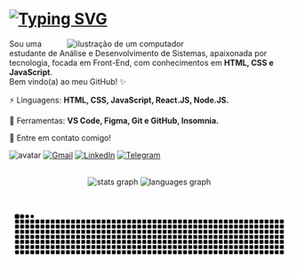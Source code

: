 <h1><a href="https://www.linkedin.com/in/souza-sara"><img src="https://readme-typing-svg.herokuapp.com?font=Space+Grotesk&weight=600&size=30&duration=2500&pause=1000&color=8A2BE2&width=435&lines=Oii!++Eu+sou+a+Sara+%F0%9F%91%8B%F0%9F%8F%BB" alt="Typing SVG" /></a></h1>

<img src="https://raw.githubusercontent.com/MicaelliMedeiros/micaellimedeiros/master/image/computer-illustration.png" alt="ilustração de um computador" min-width="400px" max-width="400px" width="400px" align="right">

<p align="left"> 
  Sou uma estudante de Análise e Desenvolvimento de Sistemas, apaixonada por tecnologia, focada em Front-End, com conhecimentos em <strong>HTML, CSS e JavaScript</strong>.<br>
  Bem vindo(a) ao meu GitHub! ✨
</p>

<p align="left">
  ⚡ Linguagens: <strong>HTML, CSS, JavaScript, React.JS, Node.JS.</strong>
</p>

<p align="left">
  💼 Ferramentas: <strong>VS Code, Figma, Git e GitHub, Insomnia.</strong>
</p>

<p align="left">
  💌 Entre em contato comigo!
</p>


<p align="left">
  <img src="https://github.com/user-attachments/assets/bda54b3f-a904-4d6c-8614-8abb236a1f10" alt="avatar" min-width="80px" max-width="80px" width="80px">
  <a href="mailto:saralvsouza@gmail.com" target="_blank" title="Gmail">
  <img src="https://img.shields.io/badge/-Gmail-8A2BE2?style=flat&labelColor=8A2BE2&logo=gmail&logoColor=white&link=mailto:saralvsouza@gmail.com" alt="Gmail"/></a>
  <a href="https://www.linkedin.com/in/souza-sara/" target="_blank" title="LinkedIn">
  <img src="https://img.shields.io/badge/-Linkedin-8A2BE2?style=flat&logo=Linkedin&logoColor=white&link=https://www.linkedin.com/in/souza-sara/" alt="LinkedIn"/></a>
  <a href="https://t.me/sarallorrayne" target="_blank" title="Telegram">
  <img src="https://img.shields.io/badge/-Telegram-8A2BE2?style=flat&labelColor=8A2BE2&logo=Telegram&logoColor=white&link=https://t.me/sarallorrayne" alt="Telegram"/></a>
</p>
<br>

<div align="center">
  <img src="https://github-readme-stats.vercel.app/api?username=sarallorrayne&theme=midnight-purple&hide_border=true&include_all_commits=false&count_private=true&count_private=true" height="150" alt="stats graph"  />
  <img src="https://github-readme-stats.vercel.app/api/top-langs?username=sarallorrayne&locale=en&hide_title=false&layout=compact&card_width=320&langs_count=5&theme=midnight-purple&hide_border=true&order=2" height="150" alt="languages graph"  />
</div>

###
<div align="center">
  <br clear="both">

  <img src="https://raw.githubusercontent.com/sarallorrayne/sarallorrayne/output/snake.svg" alt="Snake animation" />

</div>

###
